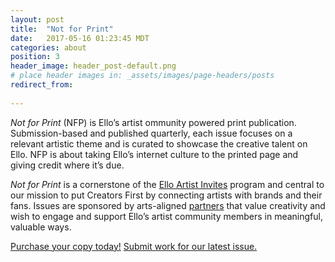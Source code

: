 ```yaml
---
layout: post
title:  "Not for Print"
date:   2017-05-16 01:23:45 MDT
categories: about
position: 3
header_image: header_post-default.png
# place header images in: _assets/images/page-headers/posts
redirect_from:
  
---
```


*Not for Print* (NFP) is Ello’s artist ommunity powered print publication. Submission-based and published quarterly, each issue focuses on a relevant artistic theme and is curated to showcase the creative talent on Ello. NFP is about taking Ello’s internet culture to the printed page and giving credit where it’s due.

*Not for Print* is a cornerstone of the [Ello Artist Invites](https://ello.co/discover/artist-invites) program and central to our mission to put Creators First by connecting artists with brands and their fans. Issues are sponsored by arts-aligned [partners](https://ello.co/wtf/about/brands/) that value creativity and wish to engage and support Ello’s artist community members in meaningful, valuable ways.

[Purchase your copy today!](https://notforprint.co/)
[Submit work for our latest issue.](https://ello.co/discover/not-for-print)
